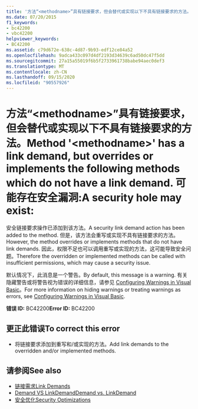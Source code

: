 ```yaml
---
title: '方法“<methodname>”具有链接要求，但会替代或实现以下不具有链接要求的方法。 可能存在安全漏洞:'
ms.date: 07/20/2015
f1_keywords:
- bc42200
- vbc42200
helpviewer_keywords:
- BC42200
ms.assetid: c79d672e-638c-4d87-9b93-edf12ce84a52
ms.openlocfilehash: 9adca433c097d4df2193d34639c6ad50dc47f5dd
ms.sourcegitcommit: 27a15a55019f6b5f2733961738babe94aec0def3
ms.translationtype: MT
ms.contentlocale: zh-CN
ms.lasthandoff: 09/15/2020
ms.locfileid: "90557926"
---
```

# <a name="method-methodname-has-a-link-demand-but-overrides-or-implements-the-following-methods-which-do-not-have-a-link-demand-a-security-hole-may-exist"></a><span data-ttu-id="59388-103">方法“\<methodname>”具有链接要求，但会替代或实现以下不具有链接要求的方法。</span><span class="sxs-lookup"><span data-stu-id="59388-103">Method '\<methodname>' has a link demand, but overrides or implements the following methods which do not have a link demand.</span></span> <span data-ttu-id="59388-104">可能存在安全漏洞:</span><span class="sxs-lookup"><span data-stu-id="59388-104">A security hole may exist:</span></span>
<span data-ttu-id="59388-105">安全链接要求操作已添加到该方法。</span><span class="sxs-lookup"><span data-stu-id="59388-105">A security link demand action has been added to the method.</span></span> <span data-ttu-id="59388-106">但是，该方法会重写或实现不具有链接要求的方法。</span><span class="sxs-lookup"><span data-stu-id="59388-106">However, the method overrides or implements methods that do not have link demands.</span></span> <span data-ttu-id="59388-107">因此，权限不足也可以调用重写或实现的方法，这可能导致安全问题。</span><span class="sxs-lookup"><span data-stu-id="59388-107">Therefore the overridden or implemented methods can be called with insufficient permissions, which may cause a security issue.</span></span>  
  
 <span data-ttu-id="59388-108">默认情况下，此消息是一个警告。</span><span class="sxs-lookup"><span data-stu-id="59388-108">By default, this message is a warning.</span></span> <span data-ttu-id="59388-109">有关隐藏警告或将警告视为错误的详细信息，请参见 [Configuring Warnings in Visual Basic](/visualstudio/ide/configuring-warnings-in-visual-basic)。</span><span class="sxs-lookup"><span data-stu-id="59388-109">For more information on hiding warnings or treating warnings as errors, see [Configuring Warnings in Visual Basic](/visualstudio/ide/configuring-warnings-in-visual-basic).</span></span>  
  
 <span data-ttu-id="59388-110">**错误 ID:** BC42200</span><span class="sxs-lookup"><span data-stu-id="59388-110">**Error ID:** BC42200</span></span>  
  
## <a name="to-correct-this-error"></a><span data-ttu-id="59388-111">更正此错误</span><span class="sxs-lookup"><span data-stu-id="59388-111">To correct this error</span></span>  
  
- <span data-ttu-id="59388-112">将链接要求添加到重写和/或实现的方法。</span><span class="sxs-lookup"><span data-stu-id="59388-112">Add link demands to the overridden and/or implemented methods.</span></span>  
  
## <a name="see-also"></a><span data-ttu-id="59388-113">请参阅</span><span class="sxs-lookup"><span data-stu-id="59388-113">See also</span></span>

- [<span data-ttu-id="59388-114">链接需求</span><span class="sxs-lookup"><span data-stu-id="59388-114">Link Demands</span></span>](../../framework/misc/link-demands.md)
- [<span data-ttu-id="59388-115">Demand VS LinkDemand</span><span class="sxs-lookup"><span data-stu-id="59388-115">Demand vs. LinkDemand</span></span>](../../framework/misc/securing-wrapper-code.md#demand-vs-linkdemand)
- <span data-ttu-id="59388-116">[安全优化](/previous-versions/dotnet/netframework-4.0/ett3th5b(v=vs.100))</span><span class="sxs-lookup"><span data-stu-id="59388-116">[Security Optimizations](/previous-versions/dotnet/netframework-4.0/ett3th5b(v=vs.100))</span></span>
